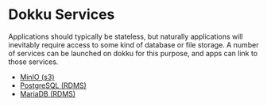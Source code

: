 # Dokku Services

Applications should typically be stateless, but naturally applications will inevitably require access to some kind of database or file storage. A number of services can be launched on dokku for this purpose, and apps can link to those services.

- [MinIO (s3)](./51-minio.md)
- [PostgreSQL (RDMS)](./52-postgres.md)
- [MariaDB (RDMS)](./53-mariadb.md)
